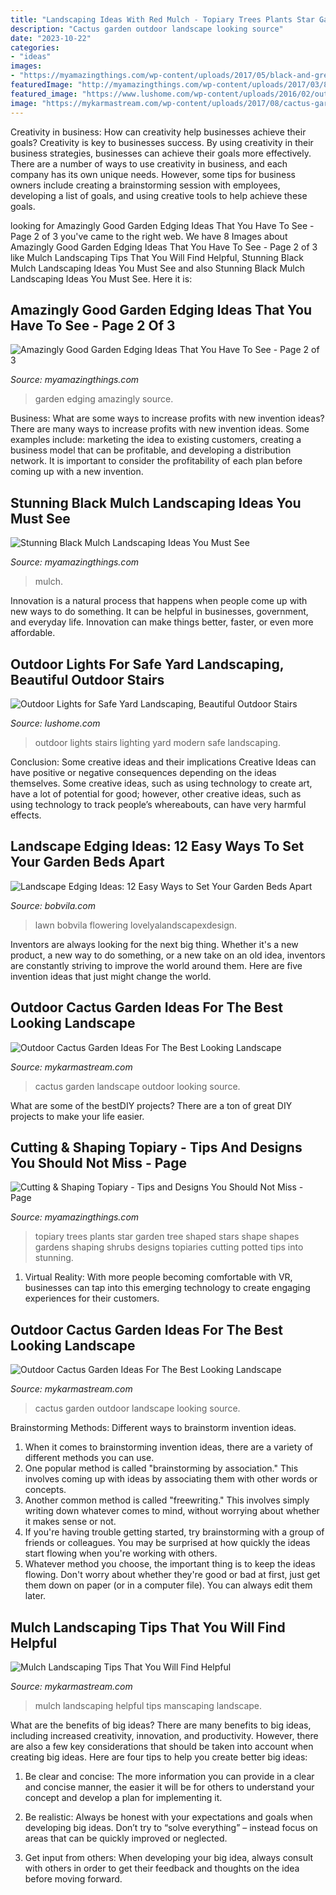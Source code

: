 ```yaml
---
title: "Landscaping Ideas With Red Mulch - Topiary Trees Plants Star Garden Tree Shaped Stars Shape Shapes Gardens Shaping Shrubs Designs Topiaries Cutting Potted Tips Into Stunning"
description: "Cactus garden outdoor landscape looking source"
date: "2023-10-22"
categories:
- "ideas"
images:
- "https://myamazingthings.com/wp-content/uploads/2017/05/black-and-green.jpg"
featuredImage: "http://myamazingthings.com/wp-content/uploads/2017/03/84fbb8fc7f6072bb07e52a79ae0fc739.jpg"
featured_image: "https://www.lushome.com/wp-content/uploads/2016/02/outdoor-lights-stairs-modern-lighting-ideas-15.jpg"
image: "https://mykarmastream.com/wp-content/uploads/2017/08/cactus-garden-4.jpg"
---
```



Creativity in business: How can creativity help businesses achieve their goals?
Creativity is key to businesses success. By using creativity in their business strategies, businesses can achieve their goals more effectively. There are a number of ways to use creativity in business, and each company has its own unique needs. However, some tips for business owners include creating a brainstorming session with employees, developing a list of goals, and using creative tools to help achieve these goals.

	

		
looking for Amazingly Good Garden Edging Ideas That You Have To See - Page 2 of 3 you've came to the right web. We have 8 Images about Amazingly Good Garden Edging Ideas That You Have To See - Page 2 of 3 like Mulch Landscaping Tips That You Will Find Helpful, Stunning Black Mulch Landscaping Ideas You Must See and also Stunning Black Mulch Landscaping Ideas You Must See. Here it is:
		
    
## Amazingly Good Garden Edging Ideas That You Have To See - Page 2 Of 3

<img loading=lazy src="http://myamazingthings.com/wp-content/uploads/2017/03/84fbb8fc7f6072bb07e52a79ae0fc739.jpg" onerror="this.onerror=null;this.src='https://tse2.mm.bing.net/th?id=OIP.CibX1iM0Odc_-RU9bZkFywHaLC&amp;pid=15.1';" alt="Amazingly Good Garden Edging Ideas That You Have To See - Page 2 of 3">

_Source: myamazingthings.com_

>garden edging amazingly source. 

	

Business: What are some ways to increase profits with new invention ideas?
There are many ways to increase profits with new invention ideas. Some examples include: marketing the idea to existing customers, creating a business model that can be profitable, and developing a distribution network. It is important to consider the profitability of each plan before coming up with a new invention.

    
## Stunning Black Mulch Landscaping Ideas You Must See

<img loading=lazy src="https://myamazingthings.com/wp-content/uploads/2017/05/black-and-green.jpg" onerror="this.onerror=null;this.src='https://tse2.mm.bing.net/th?id=OIP.c5ktU55MyPnwF1WhPPU0iwHaFj&amp;pid=15.1';" alt="Stunning Black Mulch Landscaping Ideas You Must See">

_Source: myamazingthings.com_

>mulch. 

	

Innovation is a natural process that happens when people come up with new ways to do something. It can be helpful in businesses, government, and everyday life. Innovation can make things better, faster, or even more affordable.

    
## Outdoor Lights For Safe Yard Landscaping, Beautiful Outdoor Stairs

<img loading=lazy src="https://www.lushome.com/wp-content/uploads/2016/02/outdoor-lights-stairs-modern-lighting-ideas-15.jpg" onerror="this.onerror=null;this.src='https://tse3.mm.bing.net/th?id=OIP.L6y6okyHORCZaZt79EDndwHaKD&amp;pid=15.1';" alt="Outdoor Lights for Safe Yard Landscaping, Beautiful Outdoor Stairs">

_Source: lushome.com_

>outdoor lights stairs lighting yard modern safe landscaping. 

	

Conclusion: Some creative ideas and their implications
Creative Ideas can have positive or negative consequences depending on the ideas themselves. Some creative ideas, such as using technology to create art, have a lot of potential for good; however, other creative ideas, such as using technology to track people’s whereabouts, can have very harmful effects.

    
## Landscape Edging Ideas: 12 Easy Ways To Set Your Garden Beds Apart

<img loading=lazy src="https://empire-s3-production.bobvila.com/slides/26263/original/lightstone_landscape_edging.jpg?1591229146" onerror="this.onerror=null;this.src='https://tse4.mm.bing.net/th?id=OIP.j-6eN8_6vn_1ZFLhLuwNRAHaJ4&amp;pid=15.1';" alt="Landscape Edging Ideas: 12 Easy Ways to Set Your Garden Beds Apart">

_Source: bobvila.com_

>lawn bobvila flowering lovelyalandscapexdesign. 

	

Inventors are always looking for the next big thing. Whether it's a new product, a new way to do something, or a new take on an old idea, inventors are constantly striving to improve the world around them. Here are five invention ideas that just might change the world.

    
## Outdoor Cactus Garden Ideas For The Best Looking Landscape

<img loading=lazy src="https://mykarmastream.com/wp-content/uploads/2017/08/cactus-garden-4.jpg" onerror="this.onerror=null;this.src='https://tse3.mm.bing.net/th?id=OIP.FoK5v6g5xpkdMWbemUcHagHaJ4&amp;pid=15.1';" alt="Outdoor Cactus Garden Ideas For The Best Looking Landscape">

_Source: mykarmastream.com_

>cactus garden landscape outdoor looking source. 

	

What are some of the bestDIY projects?
There are a ton of great DIY projects to make your life easier.

    
## Cutting &amp; Shaping Topiary - Tips And Designs You Should Not Miss - Page

<img loading=lazy src="https://myamazingthings.com/wp-content/uploads/2017/05/garden8.jpg" onerror="this.onerror=null;this.src='https://tse2.mm.bing.net/th?id=OIP.aeuIZORtviZ6bpmeFbHTLQHaLX&amp;pid=15.1';" alt="Cutting &amp; Shaping Topiary - Tips and Designs You Should Not Miss - Page">

_Source: myamazingthings.com_

>topiary trees plants star garden tree shaped stars shape shapes gardens shaping shrubs designs topiaries cutting potted tips into stunning. 

	

1. Virtual Reality: With more people becoming comfortable with VR, businesses can tap into this emerging technology to create engaging experiences for their customers.

    
## Outdoor Cactus Garden Ideas For The Best Looking Landscape

<img loading=lazy src="https://mykarmastream.com/wp-content/uploads/2017/08/cactus-garden-7.jpg" onerror="this.onerror=null;this.src='https://tse4.mm.bing.net/th?id=OIP.D9yaS9qs2KU_zuZini5ZXAHaK6&amp;pid=15.1';" alt="Outdoor Cactus Garden Ideas For The Best Looking Landscape">

_Source: mykarmastream.com_

>cactus garden outdoor landscape looking source. 

	

Brainstorming Methods: Different ways to brainstorm invention ideas.
1. When it comes to brainstorming invention ideas, there are a variety of different methods you can use.
2. One popular method is called "brainstorming by association." This involves coming up with ideas by associating them with other words or concepts.
3. Another common method is called "freewriting." This involves simply writing down whatever comes to mind, without worrying about whether it makes sense or not.
4. If you're having trouble getting started, try brainstorming with a group of friends or colleagues. You may be surprised at how quickly the ideas start flowing when you're working with others.
5. Whatever method you choose, the important thing is to keep the ideas flowing. Don't worry about whether they're good or bad at first, just get them down on paper (or in a computer file). You can always edit them later.

    
## Mulch Landscaping Tips That You Will Find Helpful

<img loading=lazy src="https://mykarmastream.com/wp-content/uploads/2018/04/mulch-landscape-13-.jpg" onerror="this.onerror=null;this.src='https://tse4.mm.bing.net/th?id=OIP.n45yICXK3IQNSXdrKIvK9QHaLH&amp;pid=15.1';" alt="Mulch Landscaping Tips That You Will Find Helpful">

_Source: mykarmastream.com_

>mulch landscaping helpful tips manscaping landscape. 

	

What are the benefits of big ideas?
There are many benefits to big ideas, including increased creativity, innovation, and productivity. However, there are also a few key considerations that should be taken into account when creating big ideas. Here are four tips to help you create better big ideas:
1. Be clear and concise: The more information you can provide in a clear and concise manner, the easier it will be for others to understand your concept and develop a plan for implementing it.

2. Be realistic: Always be honest with your expectations and goals when developing big ideas. Don’t try to “solve everything” – instead focus on areas that can be quickly improved or neglected.

3. Get input from others: When developing your big idea, always consult with others in order to get their feedback and thoughts on the idea before moving forward.

